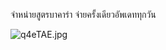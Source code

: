 

จำหน่ายสูตรบาคาร่า จ่ายครั้งเดียวอัพเดททุกวัน

![q4eTAE.jpg](https://sv1.picz.in.th/images/2020/05/21/q4eTAE.jpg)